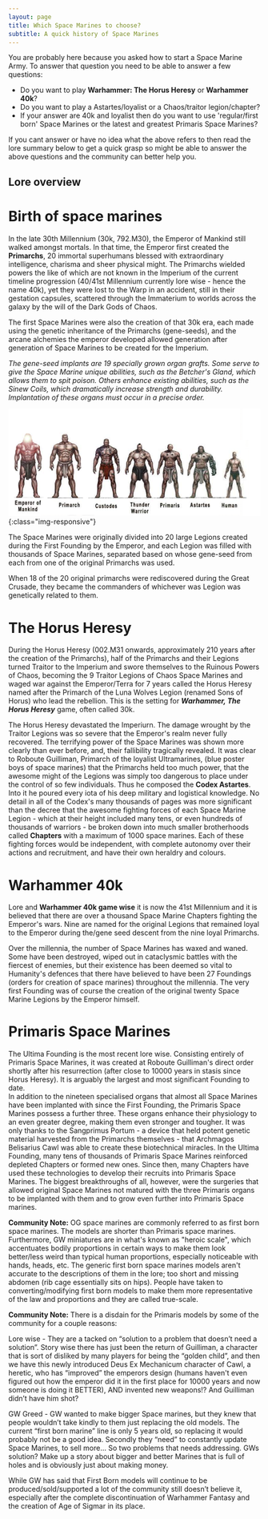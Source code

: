 ```yaml
---
layout: page
title: Which Space Marines to choose?
subtitle: A quick history of Space Marines
---
```

You are probably here because you asked how to start a Space Marine Army. To answer that question you need to be able to answer a few questions:

- Do you want to play **Warhammer: The Horus Heresy** or **Warhammer 40k**?
- Do you want to play a Astartes/loyalist or a Chaos/traitor legion/chapter?
- If your answer are 40k and loyalist then do you want to use 'regular/first born' Space Marines or the latest and greatest Primaris Space Marines?

If you cant answer or have no idea what the above refers to then read the lore summary below to get a quick grasp so might be able to answer the above questions and the community can better help you.

## Lore overview

# Birth of space marines

In the late 30th Millennium (30k, 792.M30), the Emperor of Mankind still walked amongst mortals. In that time, the Emperor first created the **Primarchs**, 20 immortal superhumans blessed with extraordinary intelligence, charisma and sheer physical might.
The Primarchs wielded powers the like of which are not known in the Imperium of the current timeline progression (40/41st Millennium currently lore wise - hence the name 40k), yet they were lost to the Warp in an accident, still in their gestation capsules, scattered through the Immaterium to worlds across the galaxy by the will of the Dark Gods of Chaos.

The first Space Marines were also the creation of that 30k era, each made using the genetic inheritance of the Primarchs (gene-seeds), and the arcane alchemies the emperor developed allowed generation after generation of Space Marines to be created for the Imperium.

_The gene-seed implants are 19 specially grown organ grafts. Some serve to give the Space Marine unique abilities, such as the Betcher's Gland, which allows them to spit poison. Others enhance existing abilities, such as the Sinew Coils, which dramatically increase strength and durability. Implantation of these organs must occur in a precise order._

![relative sizes](/assets/img/imp_size_comp.png){:class="img-responsive"}

The Space Marines were originally divided into 20 large Legions created during the First Founding by the Emperor, and each Legion was filled with thousands of Space Marines, separated based on whose gene-seed from each from one of the original Primarchs was used.

When 18 of the 20 original primarchs were rediscovered during the Great Crusade, they became the commanders of whichever was Legion was genetically related to them.

# The Horus Heresy
During the Horus Heresy (002.M31 onwards, approximately 210 years after the creation of the Primarchs), half of the Primarchs and their Legions turned Traitor to the Imperium and swore themselves to the Ruinous Powers of Chaos, becoming the 9 Traitor Legions of Chaos Space Marines and waged war against the Emperor/Terra for 7 years called the Horus Heresy named after the Primarch of the Luna Wolves Legion (renamed Sons of Horus) who lead the rebellion. This is the setting for **_Warhammer, The Horus Heresy_** game, often called 30k.

The Horus Heresy devastated the Imperiurn. The damage wrought by the Traitor Legions was so severe that the Emperor's realm never fully recovered. The terrifying power of the Space Marines was shown more clearly than ever before, and, their fallibility tragically revealed. It was clear to Roboute Guilliman, Primarch of the loyalist Ultramarines, (blue poster boys of space marines) that the Primarchs held too much power, that the awesome might of the Legions was simply too dangerous to place under the control of so few individuals. Thus he composed the **Codex Astartes**. Into it he poured every iota of his deep military and logistical knowledge. No detail in all of the Codex's many thousands of pages was more significant than the decree that the awesome fighting forces of each Space Marine Legion - which at their height included many tens, or even hundreds of thousands of warriors - be broken down into much smaller brotherhoods called **Chapters** with a maximum of 1000 space marines. Each of these fighting forces would be independent, with complete autonomy over their actions and recruitment, and have their own heraldry and colours.

# Warhammer 40k
Lore and **Warhammer 40k game wise** it is now the 41st Millennium and it is believed that there are over a thousand Space Marine Chapters fighting the Emperor's wars. Nine are named for the original Legions that remained loyal to the Emperor during the/gene seed descent from the nine loyal Primarchs.

Over the millennia, the number of Space Marines has waxed and waned. Some have been destroyed, wiped out in cataclysmic battles with the fiercest of enemies, but their existence has been deemed so vital to Humanity's defences that there have believed to have been 27 Foundings (orders for creation of space marines) throughout the millennia.  The very first Founding was of course the creation of the original twenty Space Marine Legions by the Emperor himself.

# Primaris Space Marines
The Ultima Founding is the most recent lore wise. Consisting entirely of Primaris Space Marines, it was created at Roboute Guilliman's direct order shortly after his resurrection (after close to 10000 years in stasis since Horus Heresy). It is arguably the largest and most significant Founding to date.  
In addition to the nineteen specialised organs that almost all Space Marines have been implanted with since the First Founding, the Primaris Space Marines possess a further three. These organs enhance their physiology to an even greater degree, making them even stronger and tougher. It was only thanks to the Sangprimus Portum - a device that held potent genetic material harvested from the Primarchs themselves - that Archmagos Belisarius Cawl was able
to create these biotechnical miracles. In the Ultima Founding, many tens of thousands of Primaris Space Marines reinforced depleted Chapters or formed new ones. Since then, many Chapters have used these technologies to develop their recruits into Primaris Space Marines. The biggest breakthroughs of all, however, were the surgeries that allowed original Space Marines not matured with the three Primaris organs to be implanted with them and to grow even further into Primaris Space marines.

**Community Note:**
OG space marines are commonly referred to as first born space marines. The models are shorter than Primaris space marines.  Furthermore, GW miniatures are in what's known as "heroic scale", which accentuates bodily proportions in certain ways to make them look better/less weird than typical human proportions, especially noticeable with hands, heads, etc.  The generic first born space marines models aren't accurate to the descriptions of them in the lore; too short and missing abdomen (rib cage essentially sits on hips). People have taken to converting/modifying first born models to make them more representative of the law and proportions and they are called true-scale.

**Community Note:**
There is a disdain for the Primaris models by some of the community for a couple reasons:

Lore wise - They are a tacked on “solution to a problem that doesn’t need a solution”. Story wise there has just been the return of Guilliman, a character that is sort of disliked by many players for being the “golden child”, and then we have this newly introduced Deus Ex Mechanicum character of Cawl, a heretic, who has “improved” the emperors design (humans haven't even figured out how the emperor did it in the first place for 10000 years and now someone is doing it BETTER), AND invented new weapons!? And Guilliman didn’t have him shot?

GW Greed - GW wanted to make bigger Space marines, but they knew that people wouldn’t take kindly to them just replacing the old models. The current “first born marine” line is only 5 years old, so replacing it would probably not be a good idea. Secondly they “need” to constantly update Space Marines, to sell more…
So two problems that needs addressing. GWs solution? Make up a story about bigger and better Marines that is full of holes and is obviously just about making money.

While GW has said that First Born models will continue to be produced/sold/supported a lot of the community still doesn’t believe it, especially after the complete discontinuation of Warhammer Fantasy and the creation of Age of Sigmar in its place.
